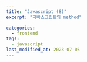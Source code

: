 ```yaml
---
title: "Javascript (8)"
excerpt: "자바스크립트의 method"

categories:
  - frontend
tags:
  - javascript
last_modified_at: 2023-07-05
---
```


